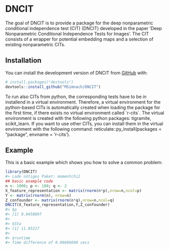 
<!-- README.md is generated from README.Rmd. Please edit that file -->

# DNCIT

<!-- badges: start -->
<!-- badges: end -->

The goal of DNCIT is to provide a package for the deep nonparametric
conditional independence test (CIT) (DNCIT) developed in the paper ‘Deep
Nonparametric Conditional Independence Tests for Images’. The CIT
consists of a wrapper for potential embedding maps and a selection of
existing nonparametric CITs.

## Installation

You can install the development version of DNCIT from
[GitHub](https://github.com/) with:

``` r
# install.packages("devtools")
devtools::install_github("MSimnach/DNCIT")
```

To run also CITs from python, the corresponding tests have to be in
installend in a virtual environment. Therefore, a virtual environment
for the python-based CITs is automatically created when loading the
package for the first time, if there exists no virtual environment
called ´r-cits´. The virtual environment is created with the following
python packages: tigramite, scikit_learn. If you want to use other CITs,
you can install them in the virtual environment with the following
command: reticulate::py_install(packages = “package”, envname =
‘r-cits’).

## Example

This is a basic example which shows you how to solve a common problem:

``` r
library(DNCIT)
#> Lade nötiges Paket: momentchi2
## basic example code
n <- 1000; p <- 100; q <- 2
X_feature_representation <- matrix(rnorm(n*p),nrow=n,ncol=p)
Y <- matrix(rnorm(n), nrow=n)
Z_confounder <- matrix(rnorm(n*q),nrow=n,ncol=q)
DNCIT(X_feature_representation,Y,Z_confounder)
#> $p
#> [1] 0.8458897
#> 
#> $Sta
#> [1] 11.85217
#> 
#> $runtime
#> Time difference of 0.09696698 secs
```
